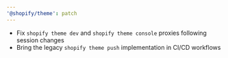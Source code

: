```yaml
---
'@shopify/theme': patch
---
```


- Fix `shopify theme dev` and `shopify theme console` proxies following session changes
- Bring the legacy `shopify theme push` implementation in CI/CD workflows
